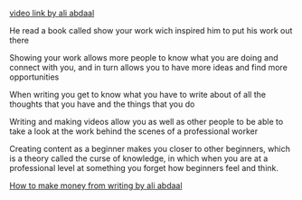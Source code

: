 
[video link by ali abdaal](https://youtu.be/vyVpRiqOvt4?si=vgBb7AUv7bfsF53t)

He read a book called show your work wich inspired him to put his work out there

Showing your work allows more people to know what you are doing and connect with you, and in turn allows you to have more ideas and find more opportunities 

When writing you get to know what you have to write about of all the thoughts that you have and the things that you do

Writing and making videos allow you as well as other people to be able to take a look at the work behind the scenes of a professional worker

Creating content as a beginner makes you closer to other beginners, which is a theory called the curse of knowledge, in which when you are at a professional level at something you forget how beginners feel and think.



[How to make money from writing by ali abdaal](https://youtu.be/gIFSSmCkFEw?si=fHDKsXEyn1hAJmVu)

